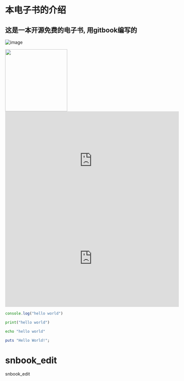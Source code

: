 # 本电子书的介绍

## 这是一本开源免费的电子书, 用gitbook编写的


![image](https://ss0.bdstatic.com/70cFuHSh_Q1YnxGkpoWK1HF6hhy/it/u=334062493,851084469&fm=26&gp=0.jpg)

<img src="https://ss0.bdstatic.com/70cFuHSh_Q1YnxGkpoWK1HF6hhy/it/u=334062493,851084469&fm=26&gp=0.jpg" width="200" >

<iframe width="560" height="315" src="https://www.youtube.com/embed/4tBnF46ybZk" frameborder="0" allow="accelerometer; autoplay; encrypted-media; gyroscope; picture-in-picture" allowfullscreen></iframe>


<iframe width="560" height="315" src="https://www.youtube.com/embed/JQGRg8XBnB4" frameborder="0" allow="accelerometer; autoplay; encrypted-media; gyroscope; picture-in-picture" allowfullscreen></iframe>


```javascript
console.log("hello world")
```

```python
print("hello world")
```

```bash
echo "hello world"
```

```ruby
puts "Hello World!";
```


# snbook_edit
snbook_edit
